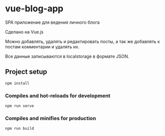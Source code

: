 # vue-blog-app

SPA приложение для ведения личного блога

Сделано на Vue.js

Можно добавлять, удалять и редактировать посты, а так же добавлять к постам комментарии и удалять их.

Все данные записываются в localstorage в формате JSON.

## Project setup

```
npm install
```

### Compiles and hot-reloads for development

```
npm run serve
```

### Compiles and minifies for production

```
npm run build
```
